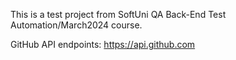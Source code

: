 This is a test project from SoftUni QA Back-End Test Automation/March2024 course.

GitHub API endpoints: https://api.github.com

